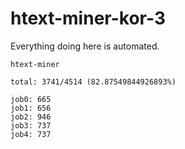# htext-miner-kor-3

Everything doing here is automated.

```
htext-miner

total: 3741/4514 (82.87549844926893%)

job0: 665
job1: 656
job2: 946
job3: 737
job4: 737
```